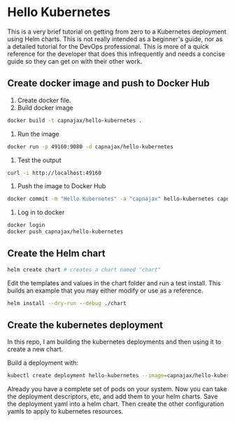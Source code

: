 # Hello Kubernetes

This is a very brief tutorial on getting from zero to a Kubernetes deployment using Helm charts. This is not really intended as a beginner's guide, nor as a detailed tutorial for the DevOps professional. This is more of a quick reference for the developer that does this infrequently and needs a concise guide so they can get on with their other work.

## Create docker image and push to Docker Hub

1. Create docker file.
1. Build docker image
```sh
docker build -t capnajax/hello-kubernetes .
```

1. Run the image
```sh
docker run -p 49160:9080 -d capnajax/hello-kubernetes
```

1. Test the output
```sh
curl -i http://localhost:49160
```

1. Push the image to Docker Hub
```sh
docker commit -m "Hello Kubernetes" -a "capnajax" hello-kubernetes capnajax/hello-kubernetes:latest
```

1. Log in to docker
```sh
docker login
docker push capnajax/hello-kubernetes 
```

## Create the Helm chart

```sh
helm create chart # creates a chart named "chart"
```

Edit the templates and values in the chart folder and run a test install. This builds an example that you may either modify or use as a reference.

```sh
helm install --dry-run --debug ./chart
```

## Create the kubernetes deployment

In this repo, I am building the kubernetes deployments and then using it to create a new chart.

Build a deployment with:

```sh
kubectl create deployment hello-kubernetes --image=capnajax/hello-kubernetes 
```
Already you have a complete set of pods on your system. Now you can take the deployment descriptors, etc, and add them to your helm charts. Save the deployment yaml into a helm chart. Then create the other configuration yamls to apply to kubernetes resources.





